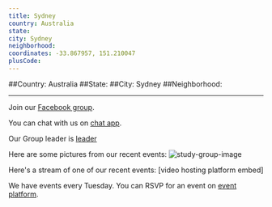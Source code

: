 ```yaml
---
title: Sydney
country: Australia
state: 
city: Sydney
neighborhood: 
coordinates: -33.867957, 151.210047
plusCode:
---
```


##Country: Australia
##State: 
##City: Sydney
##Neighborhood: 
*****
Join our [Facebook group](https://www.facebook.com/groups/free.code.camp.sydney.au).

You can chat with us on [chat app]().

Our Group leader is [leader]()

Here are some pictures from our recent events:
![study-group-image]()

Here's a stream of one of our recent events:
[video hosting platform embed]

We have events every Tuesday. You can RSVP for an event on [event platform]().
